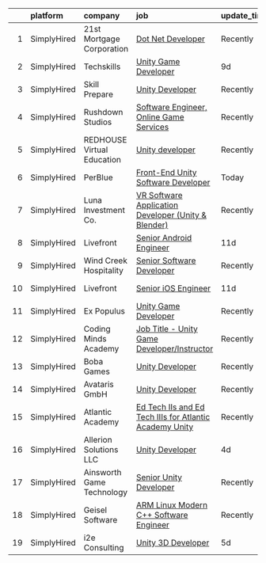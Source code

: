 

|    | platform    | company                    | job                                                                                                                                                                 | update_time   | location           |
|---:|:------------|:---------------------------|:--------------------------------------------------------------------------------------------------------------------------------------------------------------------|:--------------|:-------------------|
|  1 | SimplyHired | 21st Mortgage Corporation  | [Dot Net Developer](https://www.simplyhired.com/job/EGRQAiY53TICJxtUHsDSlq-KP4RKqfRCNocZFTvPJXMjLVDjyUcOEQ?q=unity+developer)                                       | Recently      | Knoxville, TN      |
|  2 | SimplyHired | Techskills                 | [Unity Game Developer](https://www.simplyhired.com/job/eYNq9ngrOhwhVQ-gEuxYGeDlWo-2O00574rT12zpyFfFBnsul6_ONQ?q=unity+developer)                                    | 9d            | Remote             |
|  3 | SimplyHired | Skill Prepare              | [Unity Developer](https://www.simplyhired.com/job/Obf9Qq2UpqPcsMO5foI28duV0bKFrYz_kDbauS5D5FhW2F87ryrKPQ?q=unity+developer)                                         | Recently      | Suwanee, GA        |
|  4 | SimplyHired | Rushdown Studios           | [Software Engineer, Online Game Services](https://www.simplyhired.com/job/lb6HbWysn6ierSDcGAQmfFc_PYTaKZFqSB25YWKwleH4gv1LjpZgsw?q=unity+developer)                 | Recently      | Ballston Spa, NY   |
|  5 | SimplyHired | REDHOUSE Virtual Education | [Unity developer](https://www.simplyhired.com/job/tIJ5m2XAmpnrqad3SQB133P47updoDPEhWGB_M8-p_CRS3nPKwF7JA?q=unity+developer)                                         | Recently      | Dallas, TX         |
|  6 | SimplyHired | PerBlue                    | [Front-End Unity Software Developer](https://www.simplyhired.com/job/UXEorWAbH6mTLtYyd_Fl6f8RdyRYwuTRjJKJodLkscJk1s8XO5Li8A?q=unity+developer)                      | Today         | Madison, WI        |
|  7 | SimplyHired | Luna Investment Co.        | [VR Software Application Developer (Unity & Blender)](https://www.simplyhired.com/job/gy8HREFul1xocPlS9PtlO2qZaV4gum6HSfUE_ED1zIz-UhEoFwcbSw?q=unity+developer)     | Recently      | Remote             |
|  8 | SimplyHired | Livefront                  | [Senior Android Engineer](https://www.simplyhired.com/job/MtukBEQK6S42RfI79jQmqJI_cq5QBmf03KyvApBOOVDUJnDRw5M8Kw?q=unity+developer)                                 | 11d           | Minneapolis, MN    |
|  9 | SimplyHired | Wind Creek Hospitality     | [Senior Software Developer](https://www.simplyhired.com/job/woC36MOiEvk_M69KRN6Y3Q7fcl3hK7oevyetVbJpDZjAVTuHGqui4Q?q=unity+developer)                               | Recently      | Northbrook, IL     |
| 10 | SimplyHired | Livefront                  | [Senior iOS Engineer](https://www.simplyhired.com/job/TQDtUbPjtev-619re71NsnoF9tx_LvdXGLnsCs838L-bjLJCmpZFSA?q=unity+developer)                                     | 11d           | Minneapolis, MN    |
| 11 | SimplyHired | Ex Populus                 | [Unity Game Developer](https://www.simplyhired.com/job/kixPF0Chv28ZsqivZGEdGm-8dLSw06Fi2pxSrWO6vE3z37Vvt7pKyQ?q=unity+developer)                                    | Recently      | Remote             |
| 12 | SimplyHired | Coding Minds Academy       | [Job Title - Unity Game Developer/Instructor](https://www.simplyhired.com/job/I-tVZtGPfmGEpdywHtQ8yGielfx0231tHugzQEe2AR9x4IwoelJ90A?q=unity+developer)             | Recently      | Remote +1 location |
| 13 | SimplyHired | Boba Games                 | [Unity Developer](https://www.simplyhired.com/job/2Ksr-vYemOiPxyV6NP21dgUhB8wRHGoUQJWl1pqvIB76GUwYWBx1zA?q=unity+developer)                                         | Recently      | Schaumburg, IL     |
| 14 | SimplyHired | Avataris GmbH              | [Unity Developer](https://www.simplyhired.com/job/nl-iUStNaZ5nC0e5bc0dy-DLAkSbVF_RA8Pj4Y7DO8BCwTdKBCAdHg?q=unity+developer)                                         | Recently      | Remote             |
| 15 | SimplyHired | Atlantic Academy           | [Ed Tech IIs and Ed Tech IIIs for Atlantic Academy Unity](https://www.simplyhired.com/job/MvgnGqw0_higbtPsChnSe_VXYo9HnfpfgevCjMR16zzhI5OKnGNGng?q=unity+developer) | Recently      | Unity, ME          |
| 16 | SimplyHired | Allerion Solutions LLC     | [Unity Developer](https://www.simplyhired.com/job/_FTSNO6LaPGGhmBBLQSL5FIoXlNAjkQDeCI2k0qprgFdHoK_lldAnw?q=unity+developer)                                         | 4d            | Remote             |
| 17 | SimplyHired | Ainsworth Game Technology  | [Senior Unity Developer](https://www.simplyhired.com/job/mvV58esTpGYlC7Dql3F5ZQDbRIKfbR1oDcL4GdDoh02pZaMJZ7T3BQ?q=unity+developer)                                  | Recently      | Las Vegas, NV      |
| 18 | SimplyHired | Geisel Software            | [ARM Linux Modern C++ Software Engineer](https://www.simplyhired.com/job/xarUHRdogxMNU3THTt5eiznSK1J_jAwBwvPP7n21SntDjgj-62o1PQ?q=unity+developer)                  | Recently      | Worcester, MA      |
| 19 | SimplyHired | i2e Consulting             | [Unity 3D Developer](https://www.simplyhired.com/job/CU0ERh_y8LHB_UDTGXEUZbdN9dPcfm-bQYOR8ZlWsjmZZ1dutq414Q?q=unity+developer)                                      | 5d            | Remote             |